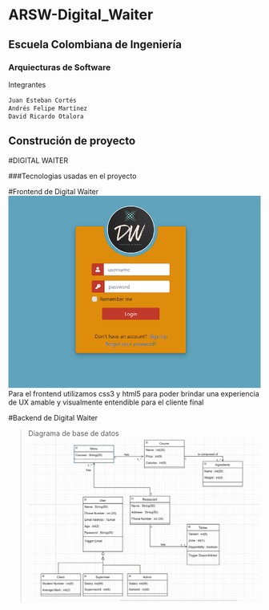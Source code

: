 # ARSW-Digital_Waiter
## Escuela Colombiana de Ingeniería
### Arquiecturas de Software

Integrantes
```
Juan Esteban Cortés
Andrés Felipe Martínez
David Ricardo Otalora 
```


## Construción de proyecto 

#DIGITAL WAITER

 
###Tecnologias usadas en el proyecto








#Frontend de Digital Waiter
![](image/Front.png)
Para el frontend utilizamos css3 y html5 para poder brindar una experiencia de UX 
amable y visualmente entendible para el cliente final 






#Backend de Digital Waiter

>Diagrama de base de datos 
![](image/Basededatos.png)
